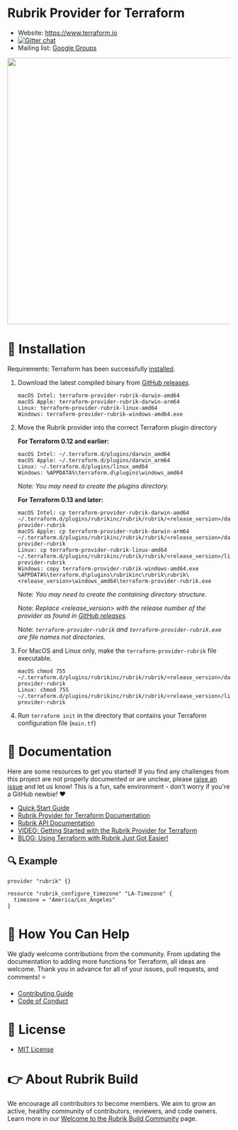 # Rubrik Provider for Terraform

- Website: https://www.terraform.io
- [![Gitter chat](https://badges.gitter.im/hashicorp-terraform/Lobby.png)](https://gitter.im/hashicorp-terraform/Lobby)
- Mailing list: [Google Groups](http://groups.google.com/group/terraform-tool)

<img src="https://cdn.rawgit.com/hashicorp/terraform-website/master/content/source/assets/images/logo-hashicorp.svg" width="600px">


# :hammer: Installation

Requirements: Terraform has been successfully [installed](https://learn.hashicorp.com/terraform/getting-started/install.html).


1. Download the latest compiled binary from [GitHub releases](../../releases).
   ```
   macOS Intel: terraform-provider-rubrik-darwin-amd64
   macOS Apple: terraform-provider-rubrik-darwin-arm64
   Linux: terraform-provider-rubrik-linux-amd64
   Windows: terraform-provider-rubrik-windows-amd64.exe
   ```

2. Move the Rubrik provider into the correct Terraform plugin directory
     
   **For Terraform 0.12 and earlier:**
   
   ````
   macOS Intel: ~/.terraform.d/plugins/darwin_amd64
   macOS Apple: ~/.terraform.d/plugins/darwin_arm64
   Linux: ~/.terraform.d/plugins/linux_amd64
   Windows: %APPDATA%\terraform.d\plugins\windows_amd64
   ````
   Note: _You may need to create the plugins directory._

   **For Terraform 0.13 and later:**

   ````
   macOS Intel: cp terraform-provider-rubrik-darwin-amd64 ~/.terraform.d/plugins/rubrikinc/rubrik/rubrik/<release_version>/darwin_amd64/terraform-provider-rubrik
   macOS Apple: cp terraform-provider-rubrik-darwin-arm64 ~/.terraform.d/plugins/rubrikinc/rubrik/rubrik/<release_version>/darwin_arm64/terraform-provider-rubrik
   Linux: cp terraform-provider-rubrik-linux-amd64 ~/.terraform.d/plugins/rubrikinc/rubrik/rubrik/<release_version>/linux_amd64/terraform-provider-rubrik
   Windows: copy terraform-provider-rubrik-windows-amd64.exe %APPDATA%\terraform.d\plugins\rubrikinc\rubrik\rubrik\<release_version>\windows_amd64\terraform-provider-rubrik.exe
   ````
   Note: _You may need to create the containing directory structure._

   Note: _Replace <release_version> with the release number of the provider as found in [GitHub releases](../../releases)._

   Note: _`terraform-provider-rubrik` and `terraform-provider-rubrik.exe` are file names not directories._


3. For MacOS and Linux only, make the `terraform-provider-rubrik` file executable.

   ````
   macOS chmod 755 ~/.terraform.d/plugins/rubrikinc/rubrik/rubrik/<release_version>/darwin_amd64/terraform-provider-rubrik
   Linux: chmod 755 ~/.terraform.d/plugins/rubrikinc/rubrik/rubrik/<release_version>/linux_amd64/terraform-provider-rubrik
   ````

4. Run `terraform init` in the directory that contains your Terraform configuration file (`main.tf`)

# :blue_book: Documentation

Here are some resources to get you started! If you find any challenges from this project are not properly documented or are unclear, please [raise an issue](../../issues/new/choose) and let us know! This is a fun, safe environment - don't worry if you're a GitHub newbie! :heart:

* [Quick Start Guide](docs/quick-start.md)
* [Rubrik Provider for Terraform Documentation](https://rubrik.gitbook.io/terraform-provider-for-rubrik/)
* [Rubrik API Documentation](https://github.com/rubrikinc/api-documentation)
* [VIDEO: Getting Started with the Rubrik Provider for Terraform](https://www.youtube.com/watch?v=kV1xiP1tHY0)
* [BLOG: Using Terraform with Rubrik Just Got Easier!](https://www.rubrik.com/blog/rubrik-provider-terraform/)

## :mag: Example 

```hcl
provider "rubrik" {}

resource "rubrik_configure_timezone" "LA-Timezone" {
  timezone = "America/Los_Angeles"
}
```

# :muscle: How You Can Help

We glady welcome contributions from the community. From updating the documentation to adding more functions for Terraform, all ideas are welcome. Thank you in advance for all of your issues, pull requests, and comments! :star:

* [Contributing Guide](CONTRIBUTING.md)
* [Code of Conduct](CODE_OF_CONDUCT.md)

# :pushpin: License

* [MIT License](LICENSE)

# :point_right: About Rubrik Build

We encourage all contributors to become members. We aim to grow an active, healthy community of contributors, reviewers, and code owners. Learn more in our [Welcome to the Rubrik Build Community](https://github.com/rubrikinc/welcome-to-rubrik-build) page.
